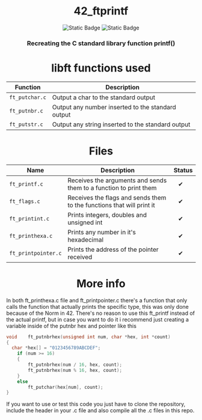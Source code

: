 <div align="center">

# 42_ftprintf
![Static Badge](https://img.shields.io/badge/score-%3100%2F100-green?style=for-the-badge&labelColor=%2312263A&color=%2306BCC1)
![Static Badge](https://img.shields.io/badge/language-C-green?style=for-the-badge&labelColor=%2312263A&color=%2306BCC1)

### Recreating the C standard library function printf()

# libft functions used
Function | Description
--|--|
`ft_putchar.c` | Output a char to the standard output
`ft_putnbr.c` | Output any number inserted to the standard output
`ft_putstr.c` | Output any string inserted to the standard output

# Files
Name | Description | Status 
--|--|--
`ft_printf.c`| Receives the arguments and sends them to a function to print them | ⠀✔
`ft_flags.c` | Receives the flags and sends them to the functions that will print it | ⠀✔
`ft_printint.c` | Prints integers, doubles and unsigned int | ⠀✔
`ft_printhexa.c` | Prints any number in it's hexadecimal | ⠀✔
`ft_printpointer.c` | Prints the address of the pointer received | ⠀✔

</div>

<div align="center">

# More info

</div>

In both ft_printhexa.c file and ft_printpointer.c there's a function that only calls the function that actually prints the specific type, this was only done because of the Norm in 42. There's no reason to use this ft_printf instead of the actual printf, but in case you want to do it i recommend just creating a variable inside of the putnbr hex and pointer like this


```c
void	ft_putnbrhex(unsigned int num, char *hex, int *count)
{
  char *hex[] = "0123456789ABCDEF";
	if (num >= 16)
	{
		ft_putnbrhex(num / 16, hex, count);
		ft_putnbrhex(num % 16, hex, count);
	}
	else
		ft_putchar(hex[num], count);
}
```

If you want to use or test this code you just have to clone the repository, include the header in your .c file and also compile all the .c files in this repo.
